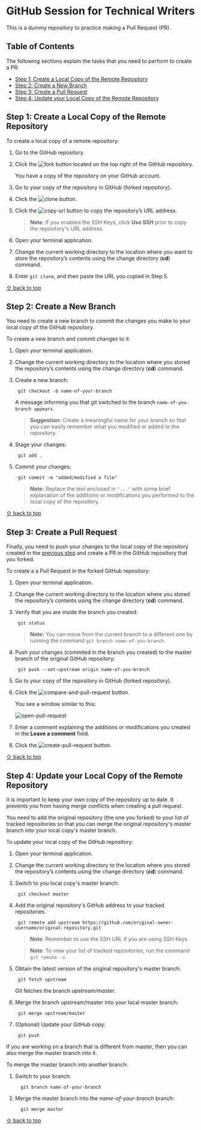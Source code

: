 # GitHub Session for Technical Writers

This is a dummy repository to practice making a Pull Request (PR).

## Table of Contents

The following sections explain the tasks that you need to perform to create a PR:

* [Step 1: Create a Local Copy of the Remote Repository](#step-1-create-a-local-copy-of-the-remote-repository)
* [Step 2: Create a New Branch](#step-2-create-a-new-branch)
* [Step 3: Create a Pull Request](#step-3-create-a-pull-request)
* [Step 4: Update your Local Copy of the Remote Repository](#step-4-update-your-local-copy-of-the-remote-repository)

## Step 1: Create a Local Copy of the Remote Repository

To create a local copy of a remote repository:

1. Go to the GitHub repository.
1. Click the ![fork](images/fork.png) button located on the top right of the GitHub repository.

    You have a copy of the repository on your GitHub account.

1. Go to your copy of the repository in GitHub (forked repository).
1. Click the ![clone](images/clone-or-download.png) button. 
1. Click the ![copy-url](images/copy-url.png) button to copy the repository’s URL address.

   >**Note**: If you enabled the SSH Keys, click **Use SSH** prior to copy the repository's URL address. 
1. Open your terminal application.
1. Change the current working directory to the location where you want to store the repository’s contents using the change directory (**cd**) command.
1. Enter `git clone`, and then paste the URL you copied in Step 5. 

[⇧ back to top](#table-of-contents)

## Step 2: Create a New Branch
You need to create a new branch to commit the changes you make to your local copy of the GitHub repository. 

To create a new branch and commit changes to it:

1. Open your terminal application.
1. Change the current working directory to the location where you stored the repository’s contents using the change directory (**cd**) command.
1. Create a new branch:
   
   ```
    git checkout -b name-of-your-branch
   ```
   
     A message informing you that git switched to the branch `name-of-you-branch appears`.
   
   > **Suggestion:** Create a meaningful name for your branch so that you can easily remember what you modified or added to the repository.

1. Stage your changes:

   ```
    git add .
   ```

1. Commit your changes:

   ```
    git commit -m "added/modified a file"
   ```
   >**Note:** Replace the text enclosed in `"..."` with some brief explanation of the additions or modifications you performed to the local copy of the repository.

[⇧ back to top](#table-of-contents)

## Step 3: Create a Pull Request
Finally, you need to push your changes to the local copy of the repository created in the [previous step](#step-2-create-a-new-branch) and create a PR in the GitHub repository that you forked.

To create a a Pull Request in the forked GitHub repository:

1. Open your terminal application.
1. Change the current working directory to the location where you stored the repository’s contents using the change directory (**cd**) command.
1. Verify that you are inside the branch you created:

   ```
    git status
   ```

   >**Note:** You can move from the current branch to a different one by running the command `git branch name-of-you-branch`.

1. Push your changes (commited in the branch you created) to the master branch of the original GitHub repository:

   ```
    git push --set-upstream origin name-of-you-branch
   ```

1. Go to your copy of the repository in GitHub (forked repository).
1. Click the ![compare-and-pull-request](images/compare-and-pull-request.png) button.

   You see a window similar to this:

    ![open-pull-request](images/open-pull-request.png)

1. Enter a comment explaining the additions or modifications you created in the **Leave a comment** field.
1. Click the ![create-pull-request](images/create-pull-request.png) button.

[⇧ back to top](#table-of-contents)

## Step 4: Update your Local Copy of the Remote Repository

It is important to keep your own copy of the repository up to date. It prevents you from having merge conflicts when creating a pull request.

You need to add the original repository (the one you forked) to your list of tracked repositories so that you can merge the original repository's master branch into your local copy's master branch. 

To update your local copy of the GitHub repository:

1. Open your terminal application.
1. Change the current working directory to the location where you stored the repository’s contents using the change directory (**cd**) command.
1. Switch to you local copy's master branch:
   
   ```
    git checkout master
   ```

1. Add the original repository's GitHub address to your tracked repositories.

   ```
    git remote add upstream https://github.com/original-owner-username/original-repository.git
   ```

   >**Note**: Remember to use the SSH URL if you are using SSH Keys. 

   >**Note**: To view your list of tracked repositories, run the command `git remote -v`.


1. Obtain the latest version of the original repository's master branch:

   ```
    git fetch upstream
   ```

   Git fetches the branch *upstream/master*.

1. Merge the branch upstream/master into your local master branch:

   ```
    git merge upstream/master
   ```

1. (Optional) Update your GitHub copy:

    ```
     git push
    ```

If you are working on a branch that is different from master, then you can also merge the master branch into it.

To merge the master branch into another branch:

1. Switch to your branch:

   ```
     git branch name-of-your-branch
    ```

1. Merge the master branch into the *name-of-your-branch* branch:

   ```
     git merge master
    ```


[⇧ back to top](#table-of-contents)